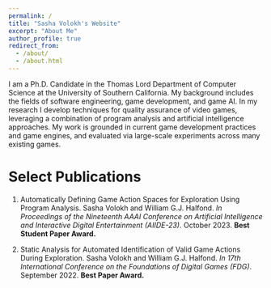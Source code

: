 ```yaml
---
permalink: /
title: "Sasha Volokh's Website"
excerpt: "About Me"
author_profile: true
redirect_from: 
  - /about/
  - /about.html
---
```


I am a Ph.D. Candidate in the Thomas Lord Department of Computer Science at the University of Southern California. My background includes the fields of software engineering, game development, and game AI. In my research I develop techniques for quality assurance of video games, leveraging a combination of program analysis and artificial intelligence approaches. My work is grounded in current game development practices and game engines, and evaluated via large-scale experiments across many existing games.

# Select Publications

1. Automatically Defining Game Action Spaces for Exploration Using Program Analysis. Sasha Volokh and William G.J. Halfond. *In Proceedings of the Nineteenth AAAI Conference on Artificial Intelligence and Interactive Digital Entertainment (AIIDE-23)*. October 2023. **Best Student Paper Award.**

2. Static Analysis for Automated Identification of Valid Game Actions During Exploration. Sasha Volokh and William G.J. Halfond. *In 17th International Conference on the Foundations of Digital Games (FDG)*. September 2022. **Best Paper Award.**
